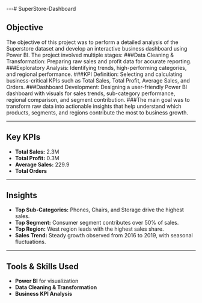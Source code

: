 ---# SuperStore-Dashboard

## Objective  
The objective of this project was to perform a detailed analysis of the Superstore dataset and develop an interactive business dashboard using Power BI.
The project involved multiple stages:
###Data Cleaning & Transformation: Preparing raw sales and profit data for accurate reporting.
###Exploratory Analysis: Identifying trends, high-performing categories, and regional performance.
###KPI Definition: Selecting and calculating business-critical KPIs such as Total Sales, Total Profit, Average Sales, and Orders.
###Dashboard Development: Designing a user-friendly Power BI dashboard with visuals for sales trends, sub-category performance, regional comparison, and segment contribution.
###The main goal was to transform raw data into actionable insights that help understand which products, segments, and regions contribute the most to business growth.

---

## Key KPIs  
- **Total Sales:** 2.3M  
- **Total Profit:** 0.3M  
- **Average Sales:** 229.9  
- **Total Orders**  

---

## Insights  
- **Top Sub-Categories:** Phones, Chairs, and Storage drive the highest sales.  
- **Top Segment:** Consumer segment contributes over 50% of sales.  
- **Top Region:** West region leads with the highest sales share.  
- **Sales Trend:** Steady growth observed from 2016 to 2019, with seasonal fluctuations.  

---

## Tools & Skills Used  
- **Power BI** for visualization  
- **Data Cleaning & Transformation**  
- **Business KPI Analysis**  

